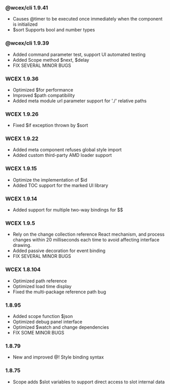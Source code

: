 <!--DESC: {icon:{name:"update",pkg:"mdi",type:"filled"},id:99} -->

### @wcex/cli 1.9.41
- Causes @timer to be executed once immediately when the component is initialized
- $sort Supports bool and number types

### @wcex/cli 1.9.39
- Added command parameter test, support UI automated testing
- Added Scope method $next, $delay
- FIX SEVERAL MINOR BUGS

### WCEX 1.9.36
- Optimized $for performance
- Improved $path compatibility
- Added meta module url parameter support for './' relative paths


### WCEX 1.9.26
- Fixed $if exception thrown by $sort

### WCEX 1.9.22
- Added meta component refuses global style import
- Added custom third-party AMD loader support

### WCEX 1.9.15
- Optimize the implementation of $id
- Added TOC support for the marked UI library 
### WCEX 1.9.14
- Added support for multiple two-way bindings for $$

### WCEX 1.9.5
- Rely on the change collection reference React mechanism, and process changes within 20 milliseconds each time to avoid affecting interface drawing.
- Added passive decoration for event binding
- FIX SEVERAL MINOR BUGS

### WCEX 1.8.104
- Optimized path reference
- Optimized load time display
- Fixed the multi-package reference path bug

### 1.8.95
- Added scope function $json
- Optimized debug panel interface
- Optimized $watch and change dependencies
- FIX SOME MINOR BUGS

### 1.8.79
- New and improved @! Style binding syntax

### 1.8.75 
- Scope adds $slot variables to support direct access to slot internal data 
